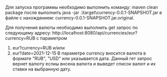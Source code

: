 Для запуска программы необходимо выполнить команду:
maven clean package
после выполнить
java -jar .\target\currency-0.0.1-SNAPSHOT.jar
в файле с нахождением:
currency-0.0.1-SNAPSHOT.jar.original.

Для получения валюты необходимо выполнить get запрос по следующему адресу:
http://localhost:8080/api/currencies/eur?currency=RUB
с параметром 
1. eur?currency=RUB
и/или
2. eur?date=2021-12-15
В параметре currency вносится валюта в формате "RUB", "USD" или указывается дата.
Данный гет запрос вернет валюту еслиы внсена валюта и выведет список валют и их ставки на выбранную дату.